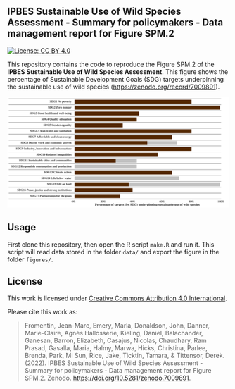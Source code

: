 ## IPBES Sustainable Use of Wild Species Assessment - Summary for policymakers - Data management report for Figure SPM.2

[![License: CC BY 4.0](https://img.shields.io/badge/License-CC%20BY%204.0-lightgreen.svg)](https://choosealicense.com/licenses/cc-by-4.0/)

This repository contains the code to reproduce the Figure SPM.2 of the **IPBES Sustainable Use of Wild Species Assessment**. This figure shows the percentage of Sustainable Development Goals (SDG) targets underpinning the sustainable use of wild species (https://zenodo.org/record/7009891).

![](figures/ipbes_su-spm_fig1.png)


## Usage

First clone this repository, then open the R script `make.R` and run it.
This script will read data stored in the folder `data/` and export the figure
in the folder `figures/`.


## License

This work is licensed under 
[Creative Commons Attribution 4.0 International](https://choosealicense.com/licenses/cc-by-4.0/).

Please cite this work as:

> Fromentin, Jean-Marc, Emery, Marla, Donaldson, John, Danner, Marie-Claire, Agnès Hallosserie, Kieling, Daniel, Balachander, Ganesan, Barron, Elizabeth, Casajus, Nicolas, Chaudhary, Ram Prasad, Gasalla, Maria, Halmy, Marwa, Hicks, Christina, Parlee, Brenda, Park, Mi Sun, Rice, Jake, Ticktin, Tamara, & Tittensor, Derek. (2022). IPBES Sustainable Use of Wild Species Assessment - Summary for policymakers - Data management report for Figure SPM.2. Zenodo. https://doi.org/10.5281/zenodo.7009891.

